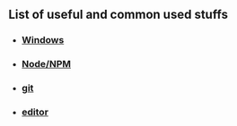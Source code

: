 ## List of useful and common used stuffs

* ### [Windows](./windows/readme.md#menu)
* ### [Node/NPM](./npm/readme.md#menu)
* ### [git](./git/readme.md#menu)
* ### [editor](./editor/readme.md#menu)
